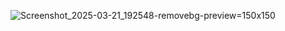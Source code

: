 ![Screenshot_2025-03-21_192548-removebg-preview](https://github.com/user-attachments/assets/82902f36-61ee-46a9-9f65-970b0ee00185)=150x150
